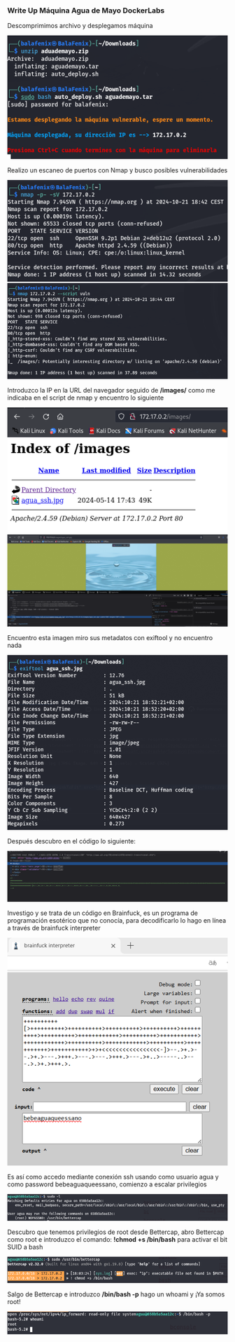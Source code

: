 <!DOCTYPE MD>

### Write Up Máquina Agua de Mayo DockerLabs

Descomprimimos archivo y desplegamos máquina

![alt text](assets/img1.png)

Realizo un escaneo de puertos con Nmap y busco posibles vulnerabilidades

![alt text](assets/img2.png)
![alt text](assets/img3.png)

Introduzco la IP en la URL del navegador seguido de **/images/** como me indicaba en el script de nmap y encuentro lo siguiente

![alt text](assets/img4.png)
![alt text](assets/img5.png)

Encuentro esta imagen miro sus metadatos con exiftool y no encuentro nada

![alt text](assets/img6.png)

Después descubro en el código lo siguiente:

![alt text](assets/img8.png)

Investigo y se trata de un código en Brainfuck, es un programa de programación esotérico que no conocía, para decodificarlo lo hago en línea a través de brainfuck interpreter

![alt text](assets/img9.png)

Es así como accedo mediante conexión ssh usando como usuario agua y como password bebeaguaqueessano, comienzo a escalar privilegios

![alt text](assets/img12.png)

Descubro que tenemos privilegios de root desde Bettercap, abro Bettercap como root e introduzco el comando: **!chmod +s /bin/bash** para activar el bit SUID a bash

![alt text](assets/img13.png)

Salgo de Bettercap e introduzco **/bin/bash -p** hago un whoami y ¡Ya somos root!

![alt text](assets/img14.png)
